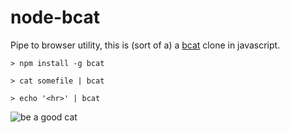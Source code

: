 # node-bcat

Pipe to browser utility, this is (sort of a) a [bcat](https://github.com/rtomayko/bcat) clone in javascript.

```
> npm install -g bcat

> cat somefile | bcat

> echo '<hr>' | bcat
```

![be a good cat](https://raw.github.com/kessler/static/master/bcat.jpg)